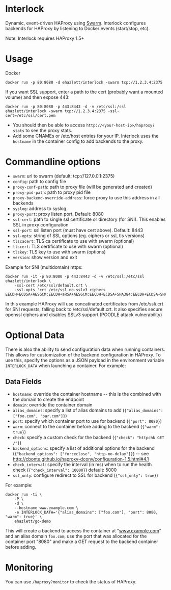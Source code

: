 # Interlock
Dynamic, event-driven HAProxy using [Swarm](https://github.com/docker/swarm).  Interlock configures backends for HAProxy by listening to Docker events (start/stop, etc).

Note: Interlock requires HAProxy 1.5+

# Usage
Docker

`docker run -p 80:8080 -d ehazlett/interlock -swarm tcp://1.2.3.4:2375`

If you want SSL support, enter a path to the cert (probably want a mounted volume) and then expose 443:

`docker run -p 80:8080 -p 443:8443 -d -v /etc/ssl:/ssl ehazlett/interlock -swarm tcp://1.2.3.4:2375 -ssl-cert=/etc/ssl/cert.pem`

* You should then be able to access `http://<your-host-ip>/haproxy?stats` to see the proxy stats.
* Add some CNAMEs or /etc/host entries for your IP.  Interlock uses the `hostname` in the container config to add backends to the proxy.

# Commandline options

* `swarm`: url to swarm (default: tcp://127.0.0.1:2375)
* `config`: path to config file
* `proxy-conf-path`: path to proxy file (will be generated and created)
* `proxy-pid-path`: path to proxy pid file
* `proxy-backend-override-address`: force proxy to use this address in all backends
* `syslog`: address to syslog
* `proxy-port`: proxy listen port. Default: 8080
* `ssl-cert`: path to single ssl certificate or directory (for SNI). This enables SSL in proxy configuration
* `ssl-port`: ssl listen port (must have cert above). Default: 8443
* `ssl-opts`: string of SSL options (eg. ciphers or ssl, tls versions)
* `tlscacert`: TLS ca certificate to use with swarm (optional)
* `tlscert`: TLS certificate to use with swarm (optional)
* `tlskey`: TLS key to use with swarm (options)
* `version`: show version and exit

Example for SNI (multidomain) https:

```
docker run -it -p 80:8080 -p 443:8443 -d -v /etc/ssl:/etc/ssl ehazlett/interlock \
    -ssl-cert /etc/ssl/default.crt \
    -ssl-opts 'crt /etc/ssl no-sslv3 ciphers EECDH+ECDSA+AESGCM:EECDH+aRSA+AESGCM:EECDH+ECDSA+SHA384:EECDH+ECDSA+SHA256:EECDH+aRSA+SHA384:EECDH+aRSA+SHA256:EECDH+aRSA+RC4:EECDH:EDH+aRSA:RC4:!aNULL:!eNULL:!LOW:!3DES:!MD5:!EXP:!PSK:!SRP:!DSS'
```

In this example HAProxy will use concatinated certificates from /etc/ssl/<hostname>.crt for SNI requests, falling back to /etc/ssl/default.crt.  It also specifies secure openssl ciphers and disables SSLv3 support (POODLE attack vulnerability)


# Optional Data
There is also the ability to send configuration data when running containers.  This allows for customization of the backend configuration in HAProxy.  To use this, specify the options as a JSON payload in the environment variable `INTERLOCK_DATA` when launching a container.  For example:

## Data Fields

* `hostname`: override the container hostname -- this is the combined with the domain to create the endpoint
* `domain`: override the container domain
* `alias_domains`: specify a list of alias domains to add (`{"alias_domains": ["foo.com", "bar.com"]}`)
* `port`: specify which container port to use for backend (`{"port": 8080}`)
* `warm`: connect to the container before adding to the backend (`{"warm": true}`)
* `check`: specify a custom check for the backend (`{"check": "httpchk GET /"}`)
* `backend_options`: specify a list of additional options for the backend (`{"backend_options": ["forceclose", "http-no-delay"]}`) -- see http://cbonte.github.io/haproxy-dconv/configuration-1.5.html#4.1
* `check_interval`: specify the interval (in ms) when to run the health check (`{"check_interval": 10000}`)  default: 5000
* `ssl_only`: configure redirect to SSL for backend (`{"ssl_only": true}`)

For example:

```
docker run -ti \
    -P \
    -d \
    --hostname www.example.com \
    -e INTERLOCK_DATA='{"alias_domains": ["foo.com"], "port": 8080, "warm": true}' \
    ehazlett/go-demo
```

This will create a backend to access the container at "www.example.com" and an alias domain `foo.com`, use the port that was allocated for the container port "8080" and make a GET request to the backend container before adding.

# Monitoring
You can use `/haproxy?monitor` to check the status of HAProxy.
